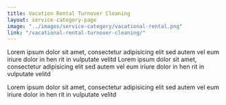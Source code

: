 ```yaml
---
title: Vacation Rental Turnover Cleaning
layout: service-category-page
image: "../images/service-category/vacational-rental.png"
link: "/vacational-rental-turnover-cleaning/"
---
```


Lorem ipsum dolor sit amet, consectetur adipisicing elit sed autem vel eum iriure dolor in hen rit in vulputate velitd Lorem ipsum dolor sit amet, consectetur adipisicing elit sed autem vel eum iriure dolor in hen rit in vulputate velitd

Lorem ipsum dolor sit amet, consectetur adipisicing elit sed autem vel eum iriure dolor in hen rit in vulputate velitd